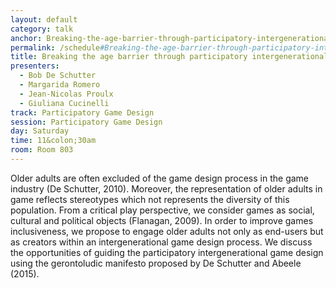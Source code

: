 ```yaml
---
layout: default
category: talk
anchor: Breaking-the-age-barrier-through-participatory-intergenerational-game-design
permalink: /schedule#Breaking-the-age-barrier-through-participatory-intergenerational-game-design
title: Breaking the age barrier through participatory intergenerational game design
presenters:
  - Bob De Schutter
  - Margarida Romero
  - Jean-Nicolas Proulx
  - Giuliana Cucinelli
track: Participatory Game Design
session: Participatory Game Design
day: Saturday
time: 11&colon;30am
room: Room 803
---
```

Older adults are often excluded of the game design process in the game industry (De Schutter, 2010). Moreover, the representation of older adults in game reflects stereotypes which not represents the diversity of this population. From a critical play perspective, we consider games as social, cultural and political objects (Flanagan, 2009). In order to improve games inclusiveness, we propose to engage older adults not only as end-users but as creators within an intergenerational game design process. We discuss the opportunities of guiding the participatory intergenerational game design using the gerontoludic manifesto proposed by De Schutter and Abeele (2015). 
